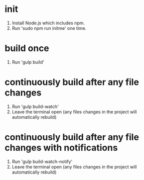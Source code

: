 # init
1. Install Node.js which includes npm.
2. Run 'sudo npm run initme' one time.

# build once
1. Run 'gulp build'

# continuously build after any file changes
1. Run 'gulp build-watch'
2. Leave the terminal open (any files changes in the project will automatically rebuild)

# continuously build after any file changes with notifications
1. Run 'gulp build-watch-notify'
2. Leave the terminal open (any files changes in the project will automatically rebuild)
